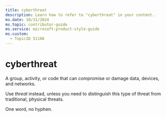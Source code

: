 ```yaml
---
title: cyberthreat
description: Learn how to refer to "cyberthreat" in your content.
ms.date: 10/31/2024
ms.topic: contributor-guide
ms.service: microsoft-product-style-guide
ms.custom:
  - TopicID 51108
---
```



# cyberthreat

A group, activity, or code that can compromise or damage data, devices, and networks.

​Use *threat* instead, unless you need to distinguish this type of threat from traditional, physical threats.

One word, no hyphen.